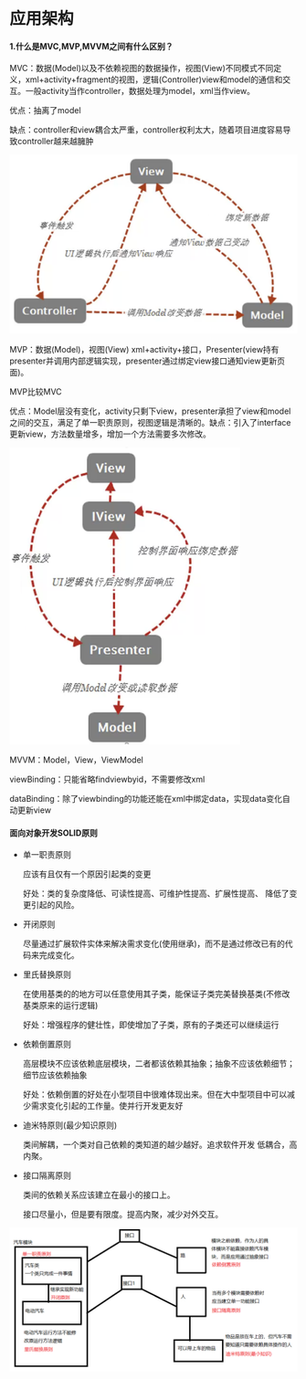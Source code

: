 # 应用架构

#### 1.什么是MVC,MVP,MVVM之间有什么区别？

MVC：数据(Model)以及不依赖视图的数据操作，视图(View)不同模式不同定义，xml+activity+fragment的视图，逻辑(Controller)view和model的通信和交互。一般activity当作controller，数据处理为model，xml当作view。

优点：抽离了model

缺点：controller和view耦合太严重，controller权利太大，随着项目进度容易导致controller越来越臃肿

![image](..\images\MVC架构.png)

MVP：数据(Model)，视图(View) xml+activity+接口，Presenter(view持有presenter并调用内部逻辑实现，presenter通过绑定view接口通知view更新页面)。

MVP比较MVC

优点：Model层没有变化，activity只剩下view，presenter承担了view和model之间的交互，满足了单一职责原则，视图逻辑是清晰的。缺点：引入了interface更新view，方法数量增多，增加一个方法需要多次修改。

![image](..\images\MVP架构.png)

MVVM：Model，View，ViewModel

viewBinding：只能省略findviewbyid，不需要修改xml

dataBinding：除了viewbinding的功能还能在xml中绑定data，实现data变化自动更新view



#### 面向对象开发SOLID原则

* 单一职责原则

  应该有且仅有一个原因引起类的变更

  好处：类的复杂度降低、可读性提高、可维护性提高、扩展性提高、 降低了变更引起的风险。

* 开闭原则

  尽量通过扩展软件实体来解决需求变化(使用继承)，而不是通过修改已有的代码来完成变化。

* 里氏替换原则

  在使用基类的的地方可以任意使用其子类，能保证子类完美替换基类(不修改基类原来的运行逻辑)

  好处：增强程序的健壮性，即使增加了子类，原有的子类还可以继续运行

* 依赖倒置原则

  高层模块不应该依赖底层模块，二者都该依赖其抽象；抽象不应该依赖细节；细节应该依赖抽象

  好处：依赖倒置的好处在小型项目中很难体现出来。但在大中型项目中可以减少需求变化引起的工作量。使并行开发更友好

* 迪米特原则(最少知识原则)

  类间解耦，一个类对自己依赖的类知道的越少越好。追求软件开发 低耦合，高内聚。

* 接口隔离原则

  类间的依赖关系应该建立在最小的接口上。

  接口尽量小，但是要有限度。提高内聚，减少对外交互。

![image](..\images\SOLID原则.png)